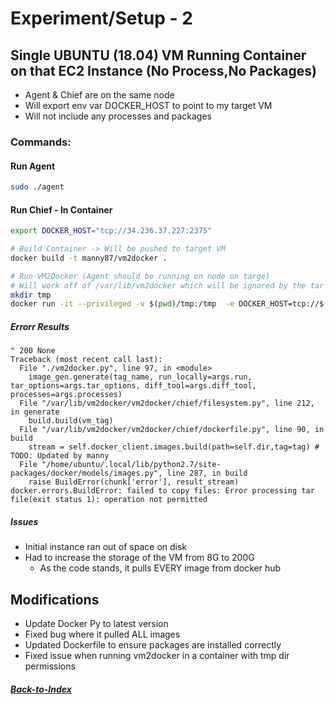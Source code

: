 # Experiment/Setup - 2

## Single UBUNTU (18.04) VM Running Container on that EC2 Instance (No Process,No Packages)

- Agent & Chief are on the same node
- Will export env var DOCKER_HOST to point to my target VM
- Will not include any processes and packages

### Commands:
#### Run Agent
```bash
sudo ./agent
```

#### Run Chief - In Container

```bash
export DOCKER_HOST="tcp://34.236.37.227:2375"

# Build Container -> Will be pushed to target VM
docker build -t manny87/vm2docker .

# Run VM2Docker (Agent should be running on node on targe)
# Will work off of /var/lib/vm2docker which will be ignored by the tar operation executed by the agent
mkdir tmp
docker run -it --privileged -v $(pwd)/tmp:/tmp  -e DOCKER_HOST=tcp://$(hostname -f):2375 manny87/vm2docker:latest --debug --no-packages --no-processes --no-run --tag vanilla-1 $(hostname -f) 49153
```

##### Errorr Results
```error
" 200 None
Traceback (most recent call last):
  File "./vm2docker.py", line 97, in <module>
    image_gen.generate(tag_name, run_locally=args.run, tar_options=args.tar_options, diff_tool=args.diff_tool, processes=args.processes)
  File "/var/lib/vm2docker/vm2docker/chief/filesystem.py", line 212, in generate
    build.build(vm_tag)
  File "/var/lib/vm2docker/vm2docker/chief/dockerfile.py", line 90, in build
    stream = self.docker_client.images.build(path=self.dir,tag=tag) # TODO: Updated by manny
  File "/home/ubuntu/.local/lib/python2.7/site-packages/docker/models/images.py", line 287, in build
    raise BuildError(chunk['error'], result_stream)
docker.errors.BuildError: failed to copy files: Error processing tar file(exit status 1): operation not permitted
```

##### Issues 
- Initial instance ran out of space on disk
- Had to increase the storage of the VM from 8G to 200G
    - As the code stands, it pulls EVERY image from docker hub

## Modifications
- Update Docker Py to latest version
- Fixed bug where it pulled ALL images
- Updated Dockerfile to ensure packages are installed correctly
- Fixed issue when running vm2docker in a container with tmp dir permissions


##### [Back-to-Index](../../../00-Index.md)